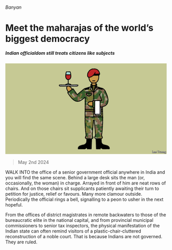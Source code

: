 ###### Banyan

# Meet the maharajas of the world’s biggest democracy 

##### Indian officialdom still treats citizens like subjects 

![image](images/20240504_ASD001.jpg) 

> May 2nd 2024 

WALK INTO the office of a senior government official anywhere in India and you will find the same scene. Behind a large desk sits the man (or, occasionally, the woman) in charge. Arrayed in front of him are neat rows of chairs. And on those chairs sit supplicants patiently awaiting their turn to petition for justice, relief or favours. Many more clamour outside. Periodically the official rings a bell, signalling to a peon to usher in the next hopeful. 

From the offices of district magistrates in remote backwaters to those of the bureaucratic elite in the national capital, and from provincial municipal commissioners to senior tax inspectors, the physical manifestation of the Indian state can often remind visitors of a plastic-chair-cluttered reconstruction of a noble court. That is because Indians are not governed. They are ruled. 

